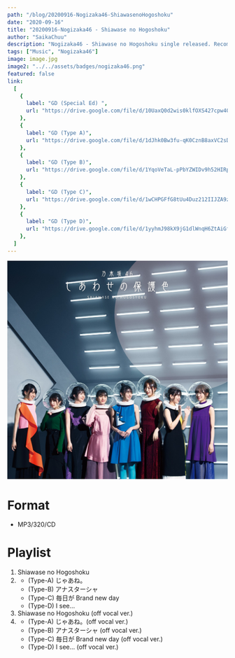 ```yaml
---
path: "/blog/20200916-Nogizaka46-ShiawasenoHogoshoku"
date: "2020-09-16"
title: "20200916-Nogizaka46 - Shiawase no Hogoshoku"
author: "SaikaChuu"
description: "Nogizaka46 - Shiawase no Hogoshoku single released. Recommended Music!"
tags: ["Music", "Nogizaka46"]
image: image.jpg
image2: "../../assets/badges/nogizaka46.png"
featured: false
link:
  [
    {
      label: "GD (Special Ed) ",
      url: "https://drive.google.com/file/d/10UaxQ0d2wis0klfOXS427cpw40GJzsAh/view?usp=sharing",
    },
    {
      label: "GD (Type A)",
      url: "https://drive.google.com/file/d/1dJhk0Bw3fu-qK0CznB8axVC2sDI3xC4d/view?usp=sharing",
    },
    {
      label: "GD (Type B)",
      url: "https://drive.google.com/file/d/1YqoVeTaL-pPbYZWIDv9h52HIRpVa4Ayf/view?usp=sharing",
    },
    {
      label: "GD (Type C)",
      url: "https://drive.google.com/file/d/1wCHPGFfG8tUu4Duz212IIJZA9zWf_SI2/view?usp=sharing",
    },
    {
      label: "GD (Type D)",
      url: "https://drive.google.com/file/d/1yyhmJ98kX9jG1dlWnqH6ZtAiGf4pwvJT/view?usp=sharing",
    },
  ]
---
```


![Nogizaka46 - Shiawase no Hogoshoku](./image.jpg)

# Format

- MP3/320/CD

# Playlist

1. Shiawase no Hogoshoku
2. - (Type-A) じゃあね。
   - (Type-B) アナスターシャ
   - (Type-C) 毎日が Brand new day
   - (Type-D) I see…
3. Shiawase no Hogoshoku (off vocal ver.)
4. - (Type-A) じゃあね。(off vocal ver.)
   - (Type-B) アナスターシャ (off vocal ver.)
   - (Type-C) 毎日が Brand new day (off vocal ver.)
   - (Type-D) I see… (off vocal ver.)
